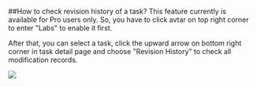 ##How to check revision history of a task?
This feature currently is available for Pro users only. So, you have to click avtar on top right corner to enter "Labs" to enable it first.

After that, you can select a task, click the upward arrow on bottom right corner in task detail page and choose "Revision History" to check all modification records.

![](../images/image1.14.4W.png)
